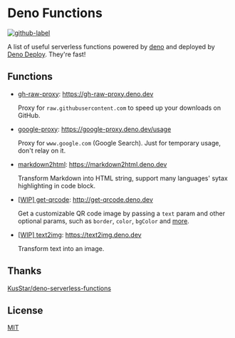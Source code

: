 # Deno Functions

[![github-label](https://img.shields.io/badge/gitub-5%20functions-000000?style=for-the-badge&logo=github)](https://github.com/vikiboss/deno-functions)

A list of useful serverless functions powered by [deno](https://deno.land/) and deployed by [Deno Deploy](https://deno.dev/). They're fast!

## Functions

- [gh-raw-proxy](https://github.com/vikiboss/deno-functions/tree/main/functions/gh-raw-proxy): https://gh-raw-proxy.deno.dev

  Proxy for `raw.githubusercontent.com` to speed up your downloads on GitHub.

- [google-proxy](https://github.com/vikiboss/deno-functions/tree/main/functions/google-proxy): https://google-proxy.deno.dev/usage

  Proxy for `www.google.com` (Google Search). Just for temporary usage, don't relay on it.

- [markdown2html](https://github.com/vikiboss/deno-functions/tree/main/functions/markdown2html): https://markdown2html.deno.dev

  Transform Markdown into HTML string, support many languages' sytax highlighting in code block.

- [[WIP] get-qrcode](https://github.com/vikiboss/deno-functions/tree/main/functions/get-qrcode): http://get-qrcode.deno.dev

  Get a customizable QR code image by passing a `text` param and other optional params, such as `border`, `color`, `bgColor` and [more](https://github.com/vikiboss/deno-functions/tree/main/functions/get-qrcode#usage).

- [[WIP] text2img](https://github.com/vikiboss/deno-functions/tree/main/functions/text2img): https://text2img.deno.dev

  Transform text into an image.

## Thanks

[KusStar/deno-serverless-functions](https://github.com/KusStar/deno-serverless-functions)

## License

[MIT](https://github.com/vikiboss/deno-functions/tree/main/LICENSE)
